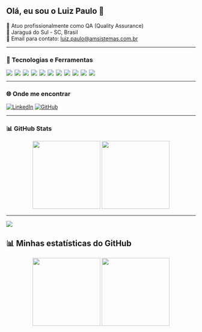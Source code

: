 ## Olá, eu sou o Luiz Paulo 👋

💼 Atuo profissionalmente como QA (Quality Assurance)  
📍 Jaraguá do Sul - SC, Brasil  
📧 Email para contato: luiz.paulo@amsistemas.com.br  

---

### 🚀 Tecnologias e Ferramentas

<div style="display: flex; flex-wrap: wrap; gap: 6px;">
  <img src="https://img.shields.io/badge/Robot%20Framework-000000?style=for-the-badge&logo=robotframework&logoColor=white" />
  <img src="https://img.shields.io/badge/Python-3776AB?style=for-the-badge&logo=python&logoColor=white" />
  <img src="https://img.shields.io/badge/JavaScript-F7DF1E?style=for-the-badge&logo=javascript&logoColor=black" />
  <img src="https://img.shields.io/badge/Ruby-CC342D?style=for-the-badge&logo=ruby&logoColor=white" />
  <img src="https://img.shields.io/badge/Node.js-43853D?style=for-the-badge&logo=node.js&logoColor=white" />
  <img src="https://img.shields.io/badge/PostgreSQL-316192?style=for-the-badge&logo=postgresql&logoColor=white" />
  <img src="https://img.shields.io/badge/MongoDB-4EA94B?style=for-the-badge&logo=mongodb&logoColor=white" />
  <img src="https://img.shields.io/badge/JMeter-D22128?style=for-the-badge&logo=apachejmeter&logoColor=white" />
  <img src="https://img.shields.io/badge/Cypress-17202C?style=for-the-badge&logo=cypress&logoColor=white" />
  <img src="https://img.shields.io/badge/Behave-4E8B57?style=for-the-badge&logo=behave&logoColor=white" />
  <img src="https://img.shields.io/badge/Selenium-43B02A?style=for-the-badge&logo=selenium&logoColor=white" />
</div>

---

### 🌐 Onde me encontrar

[![LinkedIn](https://img.shields.io/badge/-LinkedIn-0077B5?style=for-the-badge&logo=linkedin&logoColor=white)](https://www.linkedin.com/in/luiz-paulo-junior/)
[![GitHub](https://img.shields.io/badge/-GitHub-181717?style=for-the-badge&logo=github&logoColor=white)](https://github.com/lupajr)

---

### 📊 GitHub Stats

<div align="center">
  <img height="180em" src="https://github-readme-stats.vercel.app/api?username=lupajr&show_icons=true&theme=radical" />
  <img height="180em" src="https://github-readme-stats.vercel.app/api/top-langs/?username=lupajr&layout=compact&theme=radical" />
</div>

---

![](https://komarev.com/ghpvc/?username=lupajr&style=flat-square&color=8a2be2)

## 📊 Minhas estatísticas do GitHub

<div align="center">
  <img height="180em" src="https://github-readme-stats.vercel.app/api?username=lupajr&show_icons=true&theme=transparent&count_private=true"/>
  <img height="180em" src="https://github-readme-stats.vercel.app/api/top-langs/?username=lupajr&layout=compact&theme=transparent"/>
</div>
